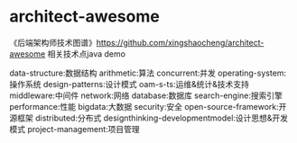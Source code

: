 # architect-awesome
《后端架构师技术图谱》https://github.com/xingshaocheng/architect-awesome 相关技术点java demo 

data-structure:数据结构
arithmetic:算法
concurrent:并发
operating-system:操作系统
design-patterns:设计模式
oam-s-ts:运维&统计&技术支持
middleware:中间件
network:网络
database:数据库
search-engine:搜索引擎
performance:性能
bigdata:大数据
security:安全
open-source-framework:开源框架
distributed:分布式
designthinking-developmentmodel:设计思想&开发模式
project-management:项目管理